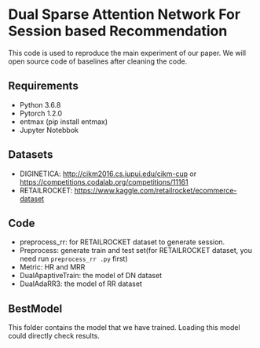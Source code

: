 # Dual Sparse Attention Network For Session based Recommendation

This code is used to reproduce the main experiment of our paper. We will open source code of baselines after cleaning the code.

## Requirements

+ Python 3.6.8
+ Pytorch 1.2.0
+ entmax (pip install entmax)
+ Jupyter Notebbok

## Datasets

+ DIGINETICA: http://cikm2016.cs.iupui.edu/cikm-cup or https://competitions.codalab.org/competitions/11161
+ RETAILROCKET: https://www.kaggle.com/retailrocket/ecommerce-dataset 

## Code
+ preprocess_rr: for RETAILROCKET dataset to generate session.
+ Preprocess: generate train and test set(for RETAILROCKET dataset, you need run `preprocess_rr .py` first)
+ Metric: HR and MRR
+ DualApaptiveTrain: the model of DN dataset
+ DualAdaRR3: the model of RR dataset

## BestModel
This folder contains the model that we have trained. Loading this model could directly check results.